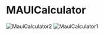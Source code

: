 # MAUICalculator
![MauiCalculator2](https://github.com/nic00la1/MAUICalculator/assets/99048749/72dac471-8b49-49f9-897d-dd6624f152bb)
![MauiCalculator1](https://github.com/nic00la1/MAUICalculator/assets/99048749/ec222630-c2e3-4cc0-9772-54d1213a2cb9)
